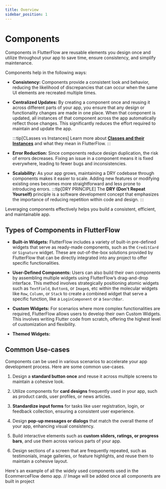 ```yaml
---
title: Overview
sidebar_position: 1
---
```


# Components

Components in FlutterFlow are reusable elements you design once and utilize throughout your app
to save time, ensure consistency, and simplify maintenance.

Components help in the following ways:

- **Consistency:** Components provide a consistent look and behavior, reducing the likelihood of
  discrepancies that can occur when the same UI elements are recreated multiple times.

- **Centralized Updates:** By creating a component once and reusing it across 
  different parts of your app, you ensure that any design or functionality changes are made in 
  one place. When that component is updated, all instances of that component across the
  app automatically reflect those changes. This significantly reduces the effort required to
  maintain and update the app.

   :::tip[CLasses vs Instances]
    Learn more about **[Classes and their Instances](..%2Foverview.md)** and what they mean in
    FlutterFlow.
    :::

- **Error Reduction:** Since components reduce design duplication, the risk of errors
  decreases. Fixing an issue in a component means it is fixed everywhere, leading to fewer bugs and
  inconsistencies.

- **Scalability:** As your app grows, maintaining a DRY codebase through components makes it easier
  to scale. Adding new features or modifying existing ones becomes more straightforward and less
  prone to introducing errors.
  :::tip[DRY PRINCIPLE]
  The **DRY (Don't Repeat Yourself)** principle is a software development concept that emphasizes the
  importance of reducing repetition within code and design.
  :::

Leveraging components effectively helps you build a consistent, efficient, and maintainable app.



## Types of Components in FlutterFlow

- **Built-in Widgets:** FlutterFlow includes a variety of built-in pre-defined widgets that
  serve as ready-made components, such as the `CreditCard` or `Signature` widget. These are
  out-of-the-box solutions provided by FlutterFlow that can be directly integrated into any project
  to offer specific functionalities.

- **User-Defined Components:** Users can also build their own components by assembling multiple
  widgets using FlutterFlow’s drag-and-drop interface. This method involves strategically
  positioning atomic widgets such as `TextField`, `Button`s, or `Image`s, etc within the molecular
  widgets like `Row`, `Column`, or `Stack` to create a combined widget that serve a specific
  function, like a `LoginComponent` or a `SearchBar`.

- **Custom Widgets:** For scenarios where more complex functionalities are required, FlutterFlow
  allows users to develop their own Custom Widgets. This involves writing Flutter code from
  scratch, offering the highest level of customization and flexibility.

- **Themed Widgets:**

## Common Use-cases

Components can be used in various scenarios to accelerate your app development process. Here are
some common use-cases.

1. Design a **standard button once** and reuse it across multiple screens to maintain a cohesive look.

2. Utilize components for **card designs** frequently used in your app, such as product cards, user
   profiles, or news articles.

3. **Standardize input forms** for tasks like user registration, login, or feedback collection, ensuring
   a consistent user experience.

4. Design **pop-up messages or dialogs** that match the overall theme of your app, enhancing visual
   consistency.

5. Build interactive elements such as **custom sliders, ratings, or progress bars**, and use them
   across various parts of your app.

6. Design sections of a screen that are frequently repeated, such as testimonials, image galleries,
   or feature highlights, and reuse them to maintain a cohesive layout.

Here's an example of all the widely used components used in the EcommerceFlow demo app. 
// Image will be added once all components are built in project

